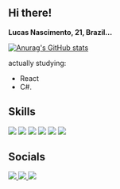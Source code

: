 ## Hi there!
**Lucas Nascimento, 21, Brazil...**

[![Anurag's GitHub stats](https://github-readme-stats.vercel.app/api?username=heylucass)](https://github.com/anuraghazra/github-readme-stats)

actually studying: 
* React
* C#.


## Skills
<section>
  <img src='https://img.shields.io/badge/React-20232A?style=for-the-badge&logo=react&logoColor=61DAFB' />
  <img src='https://img.shields.io/badge/JavaScript-323330?style=for-the-badge&logo=javascript&logoColor=F7DF1E' />
  <img src='https://img.shields.io/badge/CSS3-1572B6?style=for-the-badge&logo=css3&logoColor=white' />
  <img src='https://img.shields.io/badge/HTML5-E34F26?style=for-the-badge&logo=html5&logoColor=white' />
  <img src='https://img.shields.io/badge/Node.js-43853D?style=for-the-badge&logo=node.js&logoColor=white' />
  <img src='https://img.shields.io/badge/C%23-239120?style=for-the-badge&logo=c-sharp&logoColor=white' />
</section>

## Socials
<section>
  <a href='https://steamcommunity.com/id/call-911-now/'>
    <img src='https://img.shields.io/badge/Steam-000000?style=for-the-badge&logo=steam&logoColor=white' />
   <a> 
  <a href='https://www.linkedin.com/in/luccas-nasc-01a4a4215/'>  
    <img src='https://img.shields.io/badge/LinkedIn-0077B5?style=for-the-badge&logo=linkedin&logoColor=white' />
   <a>  
  <img src='https://img.shields.io/badge/Discord-7289DA?style=for-the-badge&logo=discord&logoColor=white' />
</section>
